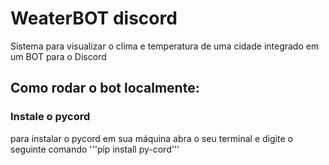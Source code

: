 # WeaterBOT discord
Sistema para visualizar o clima e temperatura de uma cidade integrado em um BOT para o Discord

## Como rodar o bot localmente:

### Instale o pycord
para instalar o pycord em sua máquina abra o seu terminal e digite o seguinte comando '''pip install py-cord'''
